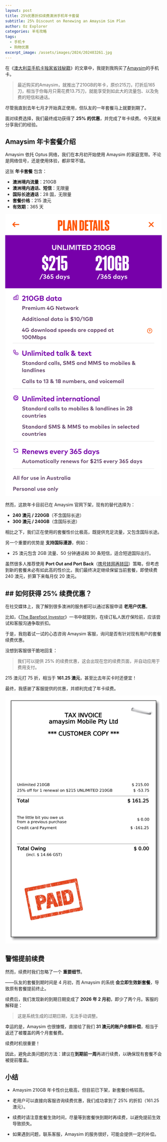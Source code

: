 ```yaml
---
layout: post
title: 25%优惠折扣续费澳洲手机年卡套餐
subtitle: 25% Discount on Renewing an Amaysim Sim Plan
author: Oz Explorer
categories: 羊毛攻略
tags:
  - 手机卡
  - 购物优惠
excerpt_image: /assets/images/2024/202403261.jpg
---
```

在《[澳大利亚手机卡独家省钱秘籍](https://www.ozexplorers.com/羊毛攻略/2024/03/26/how-to-get-a-cheaper-moblie-plan-in-australia.html)》的文章中，我提到我购买了[Amaysim](http://r.amaysi.ms/28zdn45x)的手机卡。

> 最近购买的Amaysim，就推出了210GB的年卡，原价215刀，打折后165刀，相当于你每月只需花费13.75刀，就能享受到如此大的流量包、以及免费的短信和通话。

尽管我直到去年七月才开始真正使用，但队友的一年套餐马上就要到期了。

面对续费选择，我们最终成功获得了 **25% 的优惠**，并完成了年卡续费。今天就来分享我们的经验。

## Amaysim 年卡套餐介绍

Amaysim 依托 Optus 网络，我们在本月初开始使用 Amaysim 的家庭宽带。不论是网络信号，还是使用体验，都非常不错。

这张 **年卡套餐** 包含：

- **澳洲境内流量**：210GB
- **澳洲境内通话、短信**：无限量
- **国际长途通话**：28 国，无限量
- **套餐价格**：215 澳元
- **有效期**：365 天

![202502151](/assets/images/2025/202502151.jpeg)

然而，这款年卡目前已在 Amaysim 官网下架，现有的替代选择为：

- **240 澳元 / 220GB**（不含国际长途）
- **300 澳元 / 240GB**（含国际长途）

相比之下，我们正在使用的套餐性价比极高，既提供充足流量，又包含国际长途。

另一个重要的优势是 **支持国际漫游**，例如：

- 25 澳元包含 2GB 流量、50 分钟通话和 30 条短信，适合短途国际出行。

虽然很多人推荐使用 **Port Out and Port Back**（[携号转网再转回](https://www.ozexplorers.com/羊毛攻略/2024/03/26/how-to-get-a-cheaper-moblie-plan-in-australia.html)）策略，但考虑到新的套餐未必有如此高的性价比，我们最终决定继续保留当前套餐，即使续费 240 澳元，折算下来每月仅 20 澳元。

## ## 如何获得 25% 续费优惠？

在社交媒体上，我了解到很多澳洲的服务都可以通过客服申请 **老用户优惠**。

比如，《[The Barefoot Investor](https://www.ozexplorers.com/阅读笔记/2024/09/18/review-of-the-barefoot-investor.html)》一书中就提到，在续订私人医疗保险前，应该尝试和客服沟通争取折扣。

于是，我抱着试一试的心态咨询 Amaysim 客服，询问是否有针对现有用户的套餐续费优惠。

没想到客服很干脆地回复：

> 我们可以提供 25% 的续费优惠，这会出现在您的续费页面，并自动应用于费用支付。

215 澳元打 75 折，相当于 **161.25 澳元**，甚至比去年买卡时还便宜！

最终，我感谢了客服提供的优惠，并顺利完成了年卡续费。

![202502152](/assets/images/2025/202502152.jpeg)

## 警惕提前续费

然而，续费时我们忽略了一个 **重要细节**。

——队友的套餐到期时间是 4 月初，而 Amaysim 的系统 **会立即生效新套餐**，导致原有套餐提前终止。

续费后，我们发现新的到期日期变成了 **2026 年 2 月初**，即少了两个月。客服的解释是：

> 这是系统生成的过期日期，无法手动调整。

幸运的是，Amaysim 也很慷慨，直接给了我们 **31 澳元的账户余额补偿**，相当于返还了被覆盖的两个月套餐费。

续费时机很重要！

因此，避免此类问题的方法：建议在**到期前一周**再进行续费，以确保现有套餐不会被提前覆盖。

## 小结

- Amaysim 210GB 年卡性价比极高，但目前已下架，新套餐价格较高。

- 老用户可以直接向客服咨询续费优惠，我们成功拿到了 25% 的折扣（161.25 澳元）。

- 续费时请注意套餐生效时间，尽量等到套餐快到期时再续费，以避免提前生效导致损失。

- 如果遇到问题，联系客服，Amaysim 的服务很好，可能会提供一定的补偿。
